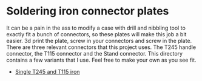 # Soldering iron connector plates
It can be a pain in the ass to modify a case with drill and nibbling tool to exactly fit a bunch of connectors, so these plates will make this job a bit easier. 3d print the plate, screw in your connectors and screw in the plate.
There are three relevant connectors that this project uses. The T245 handle connector, the T115 connector and the Stand connector. This directory contains a few variants that I use. Feel free to make your own as you see fit.
* [Single T245 and T115 iron](connector_plate_T245_T115.FCStd)